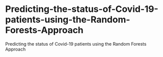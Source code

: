 # Predicting-the-status-of-Covid-19-patients-using-the-Random-Forests-Approach
Predicting the status of Covid-19 patients using the Random Forests Approach
